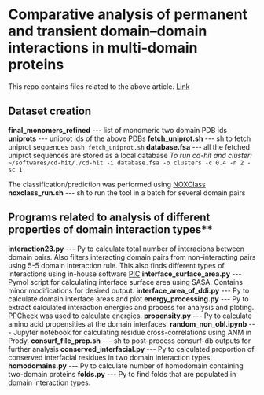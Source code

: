 # Comparative analysis of permanent and transient domain–domain interactions in multi-domain proteins


This repo contains files related to the above article. [Link](https://onlinelibrary.wiley.com/doi/10.1002/prot.26581)

## Dataset creation
**final\_monomers\_refined** --- list of monomeric two domain PDB ids
**uniprots** --- uniprot ids of the above PDBs
**fetch\_uniprot.sh** --- sh to fetch uniprot sequences
`bash fetch_uniprot.sh`
**database.fsa** --- all the fetched uniprot sequences are stored as a local database
_To run cd-hit and cluster:_
`~/softwares/cd-hit/./cd-hit -i database.fsa -o clusters -c 0.4 -n 2 -sc 1`

The classification/prediction was performed using [NOXClass](https://doi.org/10.1186/1471-2105-7-27)
**noxclass\_run.sh** --- sh to run the tool in a batch for several domain pairs

## Programs related to analysis of different properties of domain interaction types**
**interaction23.py** --- Py to calculate total number of interacions between domain pairs. Also filters interacting domain pairs from non-interacting pairs using 5-5 domain interaction rule. This also finds different types of interactions using in-house software [PIC](https://doi.org/10.1186/1471-2105-7-27)
**interface\_surface\_area.py** --- Pymol script for calculating interface surface area using SASA. Contains minor modifications for desired output.
**interface\_area\_of\_ddi.py** --- Py to calculate domain interface areas and plot
**energy\_processing.py** --- Py to extract calculated interaction energies and process for analysis and ploting. [PPCheck](https://pmc.ncbi.nlm.nih.gov/articles/PMC4578551/) was used to calculate energies.
**propensity.py** --- Py to calculate amino acid propensities at the domain interfaces.
**random\_non\_obl.ipynb** --- Jupyter notebook for calculating residue cross-correlations using ANM in Prody.
**consurf\_file\_prep.sh** --- sh to post-process consurf-db outputs for further analysis
**conserved\_interfacial.py** --- Py to calculated proportion of conserved interfacial residues in two domain interaction types.
**homodomains.py** --- Py to calculate number of homodomain containing two-domain proteins
**folds.py** --- Py to find folds that are populated in domain interaction types.
